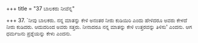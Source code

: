 +++
title = "37 ಬಾಲಕರು ನೀವೆನ್ನ"

+++
37. `ನೀವು ಬಾಲಕರು. ನನ್ನ ಮಾತನ್ನು ಕೇಳಿ ಅನಂತರ ನೀರು ಕುಡಿಯಿರಿ ಎಂದು ಹೇಳಿದರೂ ಅವರು ಕೇಳದೆ ನೀರು ಕುಡಿದರು. ಆದುದರಿಂದ ಅವರು ಸತ್ತರು. ನೀನಾದರೂ ನನ್ನ ಮಾತನ್ನು ಕೇಳಿ ಉತ್ತರವನ್ನು ತಿಳಿಸು' ಎಂದನು. ಆಗ ಧರ್ಮಜನು ಪ್ರಶ್ನೆಯನ್ನು  ಕೇಳು ಎಂದನು.